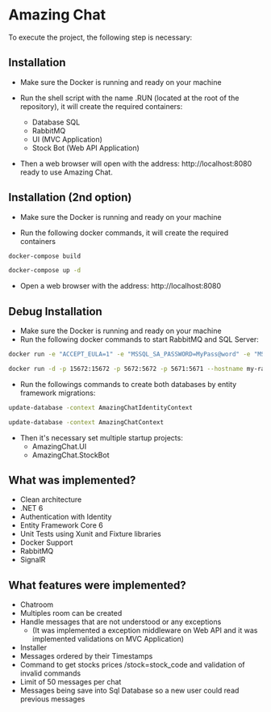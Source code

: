 # Amazing Chat

To execute the project, the following step is necessary: 

## Installation

- Make sure the Docker is running and ready on your machine 

- Run the shell script with the name .RUN (located at the root of the repository), it will create the required containers:

  - Database SQL 
  - RabbitMQ
  - UI (MVC Application)
  - Stock Bot (Web API Application)

- Then a web browser will open with the address: http://localhost:8080 ready to use Amazing Chat. 

## Installation (2nd option)

- Make sure the Docker is running and ready on your machine 

- Run the following docker commands, it will create the required containers

```bash
docker-compose build
``` 

```bash
docker-compose up -d
``` 

- Open a web browser with the address: http://localhost:8080

## Debug Installation

- Make sure the Docker is running and ready on your machine 
- Run the following docker commands to start RabbitMQ and SQL Server:

```bash
docker run -e "ACCEPT_EULA=1" -e "MSSQL_SA_PASSWORD=MyPass@word" -e "MSSQL_PID=Developer" -e "MSSQL_USER=SA" -p 1433:1433 -d --name=sql mcr.microsoft.com/azure-sql-edge
``` 

```bash
docker run -d -p 15672:15672 -p 5672:5672 -p 5671:5671 --hostname my-rabbitmq --name my-rabbitmq-container -e RABBITMQ_DEFAULT_USER=rabbitmq -e RABBITMQ_DEFAULT_PASS=PASSWORD rabbitmq:3-management-alpine
``` 

- Run the followings commands to create both databases by entity framework migrations:

```bash
update-database -context AmazingChatIdentityContext
``` 

```bash
update-database -context AmazingChatContext
``` 

- Then it's necessary set multiple startup projects:
  - AmazingChat.UI
  - AmazingChat.StockBot

## What was implemented? 

- Clean architecture 
- .NET 6
- Authentication with Identity
- Entity Framework Core 6
- Unit Tests using Xunit and Fixture libraries
- Docker Support
- RabbitMQ
- SignalR

## What features were implemented? 

- Chatroom 
- Multiples room can be created
- Handle messages that are not understood or any exceptions 
  - (It was implemented a exception middleware on Web API and it was implemented validations on MVC Application)
- Installer
- Messages ordered by their Timestamps
- Command to get stocks prices /stock=stock_code and validation of invalid commands
- Limit of 50 messages per chat
- Messages being save into Sql Database so a new user could read previous messages
